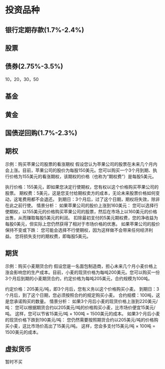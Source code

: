 # 投资品种

## 银行定期存款(1.7%-2.4%)

## 股票

## 债券(2.75%-3.5%)

10，20，30，50

## 基金

## 黄金

## 国债逆回购(1.7%-2.3%)

## 期权

示例：购买苹果公司股票的看涨期权
假设您认为苹果公司的股票在未来几个月内会上涨。目前，苹果公司的股价为每股150美元。您可以购买一个3个月到期、执行价格为155美元的看涨期权，该期权的价格（也称为“期权费”）是每股5美元。

执行价格：155美元，即如果您决定行使期权，您有权以这个价格购买苹果公司的股票。
期权费：5美元，这是您支付给期权卖方的成本，无论未来股票价格如何变动，这笔费用都不会退还。
到期日：3个月后，过了这个日期，期权将失效，除非在此之前行使。
情景分析：
如果苹果公司的股价上涨到160美元：
您可以选择行使期权，以155美元的价格购买苹果公司的股票，然后在市场上以160美元的价格出售，从而赚取每股5美元的利润。
扣除最初支付的5美元期权费，您的净收益为每股0美元，但实际上您仍然获得了相对于市场价格的优惠。
如果苹果公司的股价保持不变或下跌：
您可能会选择不行使期权，因为这样做不会带来任何经济利益。
您将损失支付的期权费，即每股5美元。

## 期货

示例：购买小麦期货合约
假设您是一名面包制造商，担心未来几个月小麦价格上涨会影响您的生产成本。目前，小麦的现货价格为每吨200美元。您可以购买一份3个月后到期的小麦期货合约，约定价格为每吨205美元，合约规模为100吨。

约定价格：205美元/吨，即3个月后，您有义务以这个价格购买小麦。
到期日：3个月后，到了这个日期，您必须按照合约的规定购买小麦。
合约规模：100吨，这是您承诺购买的数量。
情景分析：
如果3个月后小麦的现货价格上涨到220美元/吨：
您可以根据期货合约以205美元/吨的价格购买小麦，比市场价便宜15美元/吨。
这样，您可以节省15美元/吨 × 100吨 = 1500美元的成本。
如果3个月后小麦的现货价格下跌到190美元/吨：
您仍然需要按照期货合约以205美元/吨的价格购买小麦，这比市场价高出了15美元/吨。
这样，您会多支付15美元/吨 × 100吨 = 1500美元的成本。

## 虚拟货币

暂时不买